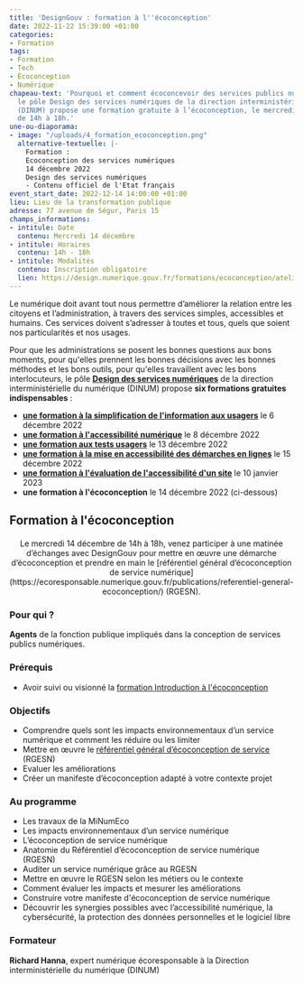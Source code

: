 ```yaml
---
title: 'DesignGouv : formation à l''écoconception'
date: 2022-11-22 15:39:00 +01:00
categories:
- Formation
tags:
- Formation
- Tech
- Écoconception
- Numérique
chapeau-text: 'Pourquoi et comment écoconcevoir des services publics numériques :
  le pôle Design des services numériques de la direction interministérielle du numérique
  (DINUM) propose une formation gratuite à l’écoconception, le mercredi 14 décembre,
  de 14h à 18h.'
une-ou-diaporama:
- image: "/uploads/4_formation_ecoconception.png"
  alternative-textuelle: |-
    Formation :
    Ecoconception des services numériques
    14 décembre 2022
    Design des services numériques
    - Contenu officiel de l'Etat français
event_start_date: 2022-12-14 14:00:00 +01:00
lieu: Lieu de la transformation publique
adresse: 77 avenue de Ségur, Paris 15
champs_informations:
- intitule: Date
  contenu: Mercredi 14 décembre
- intitule: Horaires
  contenu: 14h - 18h
- intitule: Modalités
  contenu: Inscription obligatoire
  lien: https://design.numerique.gouv.fr/formations/ecoconception/atelier-ecoconception/
---
```


Le numérique doit avant tout nous permettre d’améliorer la relation entre les citoyens et l’administration, à travers des services simples, accessibles et humains. Ces services doivent s’adresser à toutes et tous, quels que soient nos particularités et nos usages.

Pour que les administrations se posent les bonnes questions aux bons moments, pour qu'elles prennent les bonnes décisions avec les bonnes méthodes et les bons outils, pour qu'elles travaillent avec les bons interlocuteurs, le pôle [**Design des services numériques**](https://design.numerique.gouv.fr/ "Design des services numériques - Lien externe") de la direction interministérielle du numérique (DINUM) propose **six formations gratuites indispensables** : 
* **[une formation à la simplification de l'information aux usagers](https://www.numerique.gouv.fr/agenda/designgouv-formation-simplification-langage-demarches/)** le 6 décembre 2022
* **[une formation à l'accessibilité numérique](https://www.numerique.gouv.fr/agenda/designgouv-formation-accessibilite-numerique-2022/)** le 8 décembre 2022
* **[une formation aux tests usagers](https://www.numerique.gouv.fr/agenda/designgouv-formation-a-la-pratique-des-tests-usagers/)** le 13 décembre 2022
* **[une formation à la mise en accessibilité des démarches en lignes](https://www.numerique.gouv.fr/agenda/designgouv-formation-accessibilite-demarches-2022/)** le 15 décembre 2022
* **[une formation à l'évaluation de l'accessibilité d'un site](https://www.numerique.gouv.fr/agenda/designgouv-formation-evaluation-accessibilite/)** le 10 janvier 2023
* **une formation à l'écoconception** le 14 décembre 2022 (ci-dessous)

<h2 class="text-center">Formation à l'écoconception</h2>
<div class="encadre"> <p style="margin-top: 20px; text-align:center;">Le mercredi 14 décembre de 14h à 18h, venez participer à une matinée d’échanges avec DesignGouv pour mettre en œuvre une démarche d’écoconception et prendre en main le [référentiel général d’écoconception de service numérique](https://ecoresponsable.numerique.gouv.fr/publications/referentiel-general-ecoconception/) (RGESN).</p> </div>

<h3 class="h2">Pour qui ?</h3>

**Agents** de la fonction publique impliqués dans la conception de services publics numériques.

<h3 class="h2">Prérequis</h3>

* Avoir suivi ou visionné la [formation Introduction à l'écoconception](https://design.numerique.gouv.fr/formations/ecoconception/introduction-ecoconception/)

<h3 class="h2">Objectifs</h3>

* Comprendre quels sont les impacts environnementaux d’un service numérique et comment les réduire ou les limiter
* Mettre en œuvre le [référentiel général d’écoconception de service](https://ecoresponsable.numerique.gouv.fr/publications/referentiel-general-ecoconception/) (RGESN)
* Evaluer les améliorations
* Créer un manifeste d’écoconception adapté à votre contexte projet

<h3 class="h2">Au programme</h3>

* Les travaux de la MiNumEco
* Les impacts environnementaux d’un service numérique
* L’écoconception de service numérique
* Anatomie du Référentiel d’écoconception de service numérique (RGESN)
* Auditer un service numérique grâce au RGESN
* Mettre en œuvre le RGESN selon les métiers ou le contexte
* Comment évaluer les impacts et mesurer les améliorations
* Construire votre manifeste d'écoconception de service numérique
* Découvrir les synergies possibles avec l’accessibilité numérique, la cybersécurité, la protection des données personnelles et le logiciel libre

<h3 class="h2">Formateur</h3>

**Richard Hanna**, expert numérique écoresponsable à la Direction interministérielle du numérique (DINUM) 